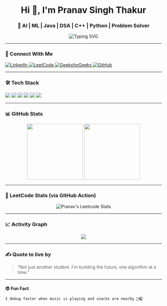 <h1 align="center">Hi 👋, I'm Pranav Singh Thakur</h1>
<h3 align="center">🚀 AI | ML | Java | DSA | C++ | Python | Problem Solver</h3>

<p align="center">
  <img src="https://readme-typing-svg.herokuapp.com?font=Fira+Code&duration=3000&pause=1000&color=00F7FF&center=true&vCenter=true&width=435&lines=Machine+Learning+Student;Java+%7C+Python+%7C+C%2B%2B+Programmer;DSA+Lover+%7C+Tech+Enthusiast;Learning+by+building+projects+%F0%9F%9A%80" alt="Typing SVG" />
</p>

---

### 🔗 Connect With Me
<p align="left">
  <a href="https://www.linkedin.com/in/pranav-singh-thakur/" target="_blank">
    <img src="https://img.shields.io/badge/LinkedIn-blue?style=for-the-badge&logo=linkedin" alt="LinkedIn"/>
  </a>
  <a href="https://leetcode.com/u/t25ugIEfnV/" target="_blank">
    <img src="https://img.shields.io/badge/LeetCode-FFA116?style=for-the-badge&logo=leetcode&logoColor=black" alt="LeetCode"/>
  </a>
  <a href="https://www.geeksforgeeks.org/user/thakur_pranav/" target="_blank">
    <img src="https://img.shields.io/badge/GeeksforGeeks-darkgreen?style=for-the-badge&logo=geeksforgeeks&logoColor=white" alt="GeeksforGeeks"/>
  </a>
  <a href="https://github.com/PrnavSingh" target="_blank">
    <img src="https://img.shields.io/badge/GitHub-100000?style=for-the-badge&logo=github&logoColor=white" alt="GitHub"/>
  </a>
</p>

---

### 🛠️ Tech Stack
<p>
  <img src="https://img.shields.io/badge/Java-ED8B00?style=for-the-badge&logo=java&logoColor=white"/>
  <img src="https://img.shields.io/badge/Python-3776AB?style=for-the-badge&logo=python&logoColor=white"/>
  <img src="https://img.shields.io/badge/C++-00599C?style=for-the-badge&logo=c%2B%2B&logoColor=white"/>
  <img src="https://img.shields.io/badge/DSA-000000?style=for-the-badge&logo=codeforces&logoColor=white"/>
  <img src="https://img.shields.io/badge/Git-F05032?style=for-the-badge&logo=git&logoColor=white"/>
  <img src="https://img.shields.io/badge/VS%20Code-007ACC?style=for-the-badge&logo=visual-studio-code&logoColor=white"/>
</p>

---

### 📊 GitHub Stats

<p align="center">
  <img src="https://github-readme-stats.vercel.app/api?username=PrnavSingh&show_icons=true&theme=radical" height="180px"/>
  <img src="https://github-readme-streak-stats.herokuapp.com/?user=PrnavSingh&theme=radical" height="180px"/>
</p>

---

### 🧠 LeetCode Stats (via GitHub Action)

<p align="center">
  <img src="https://leetcard.jacoblin.cool/t25ugIEfnV?ext=heatmap" alt="Pranav's Leetcode Stats" />
</p>

---

### 📈 Activity Graph
<p align="center">
  <img src="https://github-readme-activity-graph.vercel.app/graph?username=PrnavSingh&theme=github-compact&area=true" />
</p>

---

### ✍️ Quote to live by
> “Not just another student. I'm building the future, one algorithm at a time.”

---

#### 😎 Fun Fact
```txt
I debug faster when music is playing and snacks are nearby 🍫🎧
